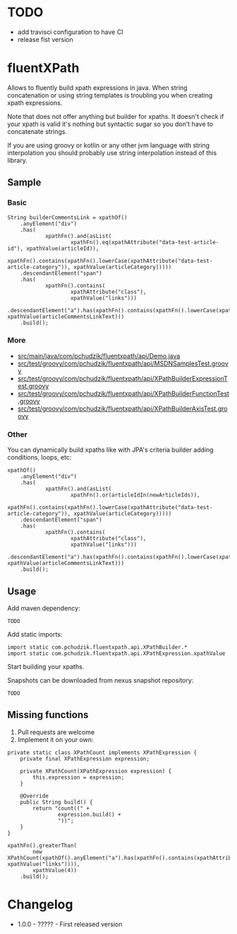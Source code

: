 # TODO

* add travisci configuration to have CI
* release fist version

# fluentXPath

Allows to fluently build xpath expressions in java. When string concatenation or using string
templates is troubling you when creating xpath expressions.

Note that does not offer anything but builder for xpaths. It doesn't check if your xpath is valid
it's nothing but syntactic sugar so you don't have to concatenate strings.

If you are using groovy or kotlin or any other jvm language with string interpolation you should
probably use string interpolation instead of this library.

## Sample

### Basic

```
String builderCommentsLink = xpathOf()
    .anyElement("div")
    .has(
            xpathFn().and(asList(
                    xpathFn().eq(xpathAttribute("data-test-article-id"), xpathValue(articleId)),
                    xpathFn().contains(xpathFn().lowerCase(xpathAttribute("data-test-article-category")), xpathValue(articleCategory)))))
    .descendantElement("span")
    .has(
            xpathFn().contains(
                    xpathAttribute("class"),
                    xpathValue("links")))
    .descendantElement("a").has(xpathFn().contains(xpathFn().lowerCase(xpathFn().text()), xpathValue(articleCommentsLinkText)))
    .build();
```

### More

* [src/main/java/com/pchudzik/fluentxpath/api/Demo.java](src/main/java/com/pchudzik/fluentxpath/api/Demo.java)
* [src/test/groovy/com/pchudzik/fluentxpath/api/MSDNSamplesTest.groovy](src/test/groovy/com/pchudzik/fluentxpath/api/MSDNSamplesTest.groovy)
* [src/test/groovy/com/pchudzik/fluentxpath/api/XPathBuilderExpressionTest.groovy](src/test/groovy/com/pchudzik/fluentxpath/api/XPathBuilderExpressionTest.groovy)
* [src/test/groovy/com/pchudzik/fluentxpath/api/XPathBuilderFunctionTest.groovy](src/test/groovy/com/pchudzik/fluentxpath/api/XPathBuilderFunctionTest.groovy)
* [src/test/groovy/com/pchudzik/fluentxpath/api/XPathBuilderAxisTest.groovy](src/test/groovy/com/pchudzik/fluentxpath/api/XPathBuilderAxisTest.groovy)

### Other

You can dynamically build xpaths like with JPA's criteria builder adding conditions, loops, etc:
```
xpathOf()
    .anyElement("div")
    .has(
            xpathFn().and(asList(
                    xpathFn().or(articleIdIn(newArticleIds)),
                    xpathFn().contains(xpathFn().lowerCase(xpathAttribute("data-test-article-category")), xpathValue(articleCategory)))))
    .descendantElement("span")
    .has(
            xpathFn().contains(
                    xpathAttribute("class"),
                    xpathValue("links")))
    .descendantElement("a").has(xpathFn().contains(xpathFn().lowerCase(xpathFn().text()), xpathValue(articleCommentsLinkText)))
    .build();
```


## Usage

Add maven dependency:

```TODO```

Add static imports:

```
import static com.pchudzik.fluentxpath.api.XPathBuilder.*
import static com.pchudzik.fluentxpath.api.XPathExpression.xpathValue
``` 

Start building your xpaths.

Snapshots can be downloaded from nexus snapshot repository:

```TODO```

## Missing functions

1. Pull requests are welcome
1. Implement it on your own:
```
private static class XPathCount implements XPathExpression {
    private final XPathExpression expression;

    private XPathCount(XPathExpression expression) {
        this.expression = expression;
    }

    @Override
    public String build() {
        return "count((" +
                expression.build() +
                "))";
    }
}

xpathFn().greaterThan(
        new XPathCount(xpathOf().anyElement("a").has(xpathFn().contains(xpathAttribute("class"), xpathValue("links")))),
        xpathValue(4))
    .build();
``` 

# Changelog

* 1.0.0 - ????? - First released version